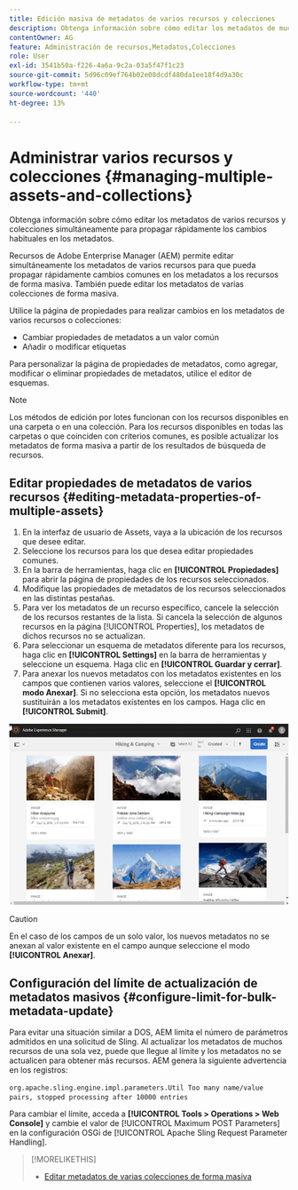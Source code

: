 ```yaml
---
title: Edición masiva de metadatos de varios recursos y colecciones
description: Obtenga información sobre cómo editar los metadatos de muchos recursos y colecciones simultáneamente para propagar rápidamente los cambios habituales en los metadatos.
contentOwner: AG
feature: Administración de recursos,Metadatos,Colecciones
role: User
exl-id: 3541b50a-f226-4a6a-9c2a-03a5f47f1c23
source-git-commit: 5d96c09ef764b02e08dcdf480da1ee18f4d9a30c
workflow-type: tm+mt
source-wordcount: '440'
ht-degree: 13%

---
```


# Administrar varios recursos y colecciones {#managing-multiple-assets-and-collections}

Obtenga información sobre cómo editar los metadatos de varios recursos y colecciones simultáneamente para propagar rápidamente los cambios habituales en los metadatos.

Recursos de Adobe Enterprise Manager (AEM) permite editar simultáneamente los metadatos de varios recursos para que pueda propagar rápidamente cambios comunes en los metadatos a los recursos de forma masiva. También puede editar los metadatos de varias colecciones de forma masiva.

Utilice la página de propiedades para realizar cambios en los metadatos de varios recursos o colecciones:

* Cambiar propiedades de metadatos a un valor común
* Añadir o modificar etiquetas

Para personalizar la página de propiedades de metadatos, como agregar, modificar o eliminar propiedades de metadatos, utilice el editor de esquemas.

>[!NOTE]
>
>Los métodos de edición por lotes funcionan con los recursos disponibles en una carpeta o en una colección. Para los recursos disponibles en todas las carpetas o que coinciden con criterios comunes, es posible actualizar los metadatos de forma masiva a partir de los resultados de búsqueda de recursos.

## Editar propiedades de metadatos de varios recursos {#editing-metadata-properties-of-multiple-assets}

1. En la interfaz de usuario de Assets, vaya a la ubicación de los recursos que desee editar.
1. Seleccione los recursos para los que desea editar propiedades comunes.
1. En la barra de herramientas, haga clic en **[!UICONTROL Propiedades]** para abrir la página de propiedades de los recursos seleccionados.
1. Modifique las propiedades de metadatos de los recursos seleccionados en las distintas pestañas.
1. Para ver los metadatos de un recurso específico, cancele la selección de los recursos restantes de la lista. Si cancela la selección de algunos recursos en la página [!UICONTROL Properties], los metadatos de dichos recursos no se actualizan.
1. Para seleccionar un esquema de metadatos diferente para los recursos, haga clic en **[!UICONTROL Settings]** en la barra de herramientas y seleccione un esquema. Haga clic en **[!UICONTROL Guardar y cerrar]**.
1. Para anexar los nuevos metadatos con los metadatos existentes en los campos que contienen varios valores, seleccione el **[!UICONTROL modo Anexar]**. Si no selecciona esta opción, los metadatos nuevos sustituirán a los metadatos existentes en los campos. Haga clic en **[!UICONTROL Submit]**.

![El esquema de metadatos se aplica de forma masiva a varios recursos](assets/metadata-schema-bulk-edit.gif)

>[!CAUTION]
>
>En el caso de los campos de un solo valor, los nuevos metadatos no se anexan al valor existente en el campo aunque seleccione el modo **[!UICONTROL Anexar]**.

## Configuración del límite de actualización de metadatos masivos {#configure-limit-for-bulk-metadata-update}

Para evitar una situación similar a DOS, AEM limita el número de parámetros admitidos en una solicitud de Sling. Al actualizar los metadatos de muchos recursos de una sola vez, puede que llegue al límite y los metadatos no se actualicen para obtener más recursos. AEM genera la siguiente advertencia en los registros:

`org.apache.sling.engine.impl.parameters.Util Too many name/value pairs, stopped processing after 10000 entries`

Para cambiar el límite, acceda a **[!UICONTROL Tools > Operations > Web Console]** y cambie el valor de [!UICONTROL Maximum POST Parameters] en la configuración OSGi de [!UICONTROL Apache Sling Request Parameter Handling].

>[!MORELIKETHIS]
>
>* [Editar metadatos de varias colecciones de forma masiva](managing-collections-touch-ui.md#editing-collection-metadata-in-bulk)

